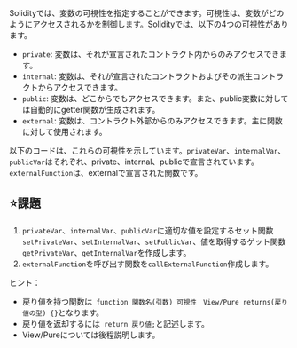Solidityでは、変数の可視性を指定することができます。可視性は、変数がどのようにアクセスされるかを制御します。Solidityでは、以下の4つの可視性があります。

- `private`: 変数は、それが宣言されたコントラクト内からのみアクセスできます。
- `internal`: 変数は、それが宣言されたコントラクトおよびその派生コントラクトからアクセスできます。
- `public`: 変数は、どこからでもアクセスできます。また、public変数に対しては自動的にgetter関数が生成されます。
- `external`: 変数は、コントラクト外部からのみアクセスできます。主に関数に対して使用されます。

以下のコードは、これらの可視性を示しています。`privateVar`、`internalVar`、`publicVar`はそれぞれ、private、internal、publicで宣言されています。`externalFunction`は、externalで宣言された関数です。

## ⭐️課題
1. `privateVar`、`internalVar`、`publicVar`に適切な値を設定するセット関数`setPrivateVar`、`setInternalVar`、`setPublicVar`、値を取得するゲット関数`getPrivateVar`、`getInternalVar`を作成します。
2. `externalFunction`を呼び出す関数を`callExternalFunction`作成します。

ヒント：
* 戻り値を持つ関数は` function 関数名(引数) 可視性　View/Pure returns(戻り値の型) {}`となります。
* 戻り値を返却するには` return 戻り値;`と記述します。
* View/Pureについては後程説明します。
  